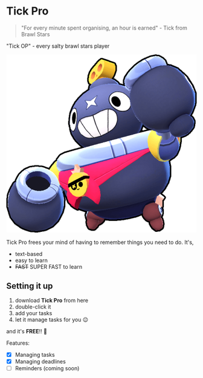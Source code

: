 # Tick Pro

> "For every minute spent organising, an hour is earned" - Tick from Brawl Stars

"Tick OP" - every salty brawl stars player

![This is an image](/assets/tick.png)

Tick Pro frees your mind of having to remember things you need to do. It's,
- text-based
- easy to learn
- ~~FAST~~ SUPER FAST to learn

## Setting it up
1. download **Tick Pro** from here
2. double-click it
3. add your tasks
4. let it manage tasks for you :wink:

and it's **FREE**!! :money_mouth_face:

Features:
- [x] Managing tasks
- [x] Managing deadlines
- [ ] Reminders (coming soon)
